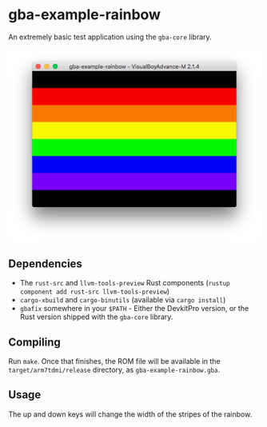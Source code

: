 # gba-example-rainbow

An extremely basic test application using the `gba-core` library.

![](./screenshot.png)

## Dependencies

- The `rust-src` and `llvm-tools-preview` Rust components 
    (`rustup component add rust-src llvm-tools-preview`)
- `cargo-xbuild` and `cargo-binutils` (available via `cargo install`)
- `gbafix` somewhere in your `$PATH` - Either the DevkitPro version, or the
    Rust version shipped with the `gba-core` library.

## Compiling

Run `make`. Once that finishes, the ROM file will be available in the
`target/arm7tdmi/release` directory, as `gba-example-rainbow.gba`.

## Usage

The up and down keys will change the width of the stripes of the rainbow.
